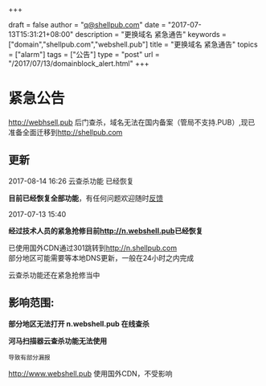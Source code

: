 +++

draft = false
author = "q@shellpub.com"
date = "2017-07-13T15:31:21+08:00"
description = "更换域名 紧急通告"
keywords = ["domain","shellpub.com","webshell.pub"]
title = "更换域名 紧急通告"
topics = ["alarm"]
tags = ["公告"]
type = "post"
url = "/2017/07/13/domainblock_alert.html"
+++

# 紧急公告

<http://webhsell.pub> 后门查杀，域名无法在国内备案（管局不支持.PUB）,现已准备全面迁移到<http://shellpub.com>



## 更新

2017-08-14 16:26
云查杀功能 已经恢复

**目前已经恢复全部功能**，有任何问题欢迎随时[反馈](http://blog.shellpub.com/contact/)


2017-07-13 15:40  

**经过技术人员的紧急抢修目前<http://n.webshell.pub>已经恢复**

已使用国外CDN通过301跳转到<http://n.shellpub.com>  
部分地区可能需要等本地DNS更新，一般在24小时之内完成
	
云查杀功能还在紧急抢修当中


## 影响范围:

**部分地区无法打开 n.webshell.pub 在线查杀**

**河马扫描器云查杀功能无法使用**
	
	导致有部分漏报

<http://www.webshell.pub> 使用国外CDN，不受影响

